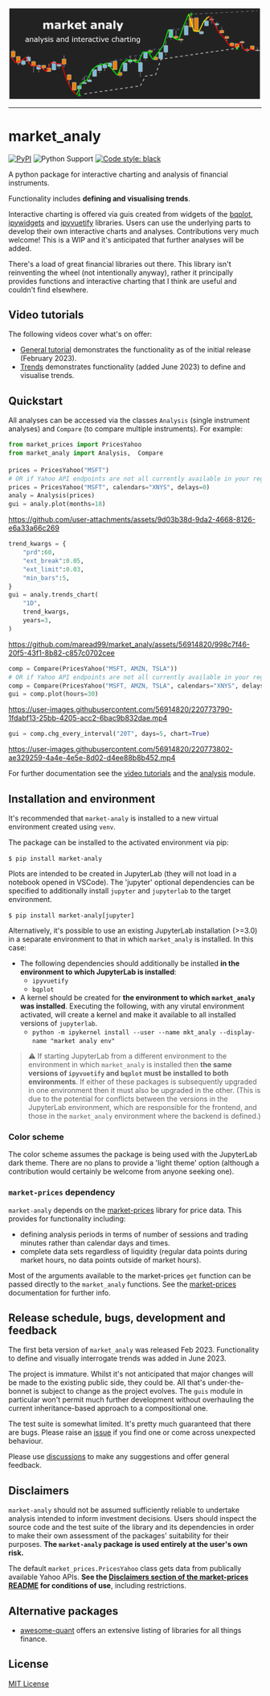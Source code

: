 <!-- NB any links not defined as aboslute will not resolve on PyPI page -->
<div align="center">
  <img src="docs/splash.png"><br>
</div>

-----------------

# market_analy

[![PyPI](https://img.shields.io/pypi/v/market-analy)](https://pypi.org/project/market-analy/) ![Python Support](https://img.shields.io/pypi/pyversions/market-analy) [![Code style: black](https://img.shields.io/badge/code%20style-black-000000.svg)](https://github.com/psf/black)

A python package for interactive charting and analysis of financial instruments.

Functionality includes **defining and visualising trends**.

Interactive charting is offered via guis created from widgets of the [bqplot](https://github.com/bqplot/bqplot), [ipywidgets](https://github.com/jupyter-widgets/ipywidgets) and [ipyvuetify](https://github.com/widgetti/ipyvuetify) libraries. Users can use the underlying parts to develop their own interactive charts and analyses. Contributions very much welcome! This is a WIP and it's anticipated that further analyses will be added.

There's a load of great financial libraries out there. This library isn't reinventing the wheel (not intentionally anyway), rather it principally provides functions and interactive charting that I think are useful and couldn't find elsewhere.

## Video tutorials

The following videos cover what's on offer:
* [General tutorial](https://vimeo.com/801302973) demonstrates the functionality as of the initial release (February 2023).
* [Trends](https://vimeo.com/835495038) demonstrates functionality (added June 2023) to define and visualise trends.

## Quickstart
All analyses can be accessed via the classes `Analysis` (single instrument analyses) and `Compare` (to compare multiple instruments). For example:

```python
from market_prices import PricesYahoo
from market_analy import Analysis,  Compare

prices = PricesYahoo("MSFT")
# OR if Yahoo API endpoints are not all currently available in your region...
prices = PricesYahoo("MSFT", calendars="XNYS", delays=0)
analy = Analysis(prices)
gui = analy.plot(months=18)
```
https://github.com/user-attachments/assets/9d03b38d-9da2-4668-8126-e6a33a66c269

```python
trend_kwargs = {
    "prd":60,
    "ext_break":0.05,
    "ext_limit":0.03,
    "min_bars":5,
}
gui = analy.trends_chart(
    "1D",
    trend_kwargs,
    years=3,
)
```
https://github.com/maread99/market_analy/assets/56914820/998c7f46-20f5-43f1-8b82-c857c0702cee

```python
comp = Compare(PricesYahoo("MSFT, AMZN, TSLA"))
# OR if Yahoo API endpoints are not all currently available in your region...
comp = Compare(PricesYahoo("MSFT, AMZN, TSLA", calendars="XNYS", delays=0))
gui = comp.plot(hours=30)
```
https://user-images.githubusercontent.com/56914820/220773790-1fdabf13-25bb-4205-acc2-6bac9b832dae.mp4

```python
gui = comp.chg_every_interval("20T", days=5, chart=True)
```
https://user-images.githubusercontent.com/56914820/220773802-ae329259-4a4e-4e5e-8d02-d4ee88b8b452.mp4

For further documentation see the [video tutorials](#Video-tutorials) and the [analysis](https://github.com/maread99/market_analy/blob/master/src/market_analy/analysis.py) module.

## Installation and environment

It's recommended that `market-analy` is installed to a new virtual environment created using `venv`.

The package can be installed to the activated environment via pip:

`$ pip install market-analy`

Plots are intended to be created in JupyterLab (they will not load in a notebook opened in VSCode). The 'jupyter' optional dependencies can be specified to additionally install `jupyter` and `jupyterlab` to the target environment.

`$ pip install market-analy[jupyter]`

Alternatively, it's possible to use an existing JupyterLab installation (>=3.0) in a separate environment to that in which `market_analy` is installed. In this case:
* The following dependencies should additionally be installed **in the environment to which JupyterLab is installed**:
  - `ipyvuetify`
  - `bqplot`
* A kernel should be created for **the environment to which `market_analy` was installed**. Executing the following, with any virutal environment activated, will create a kernel and make it available to all installed versions of `jupyterlab`.
  - `python -m ipykernel install --user --name mkt_analy --display-name "market analy env"`

> :warning: If starting JupyterLab from a different environment to the environment in which `market_analy` is installed then **the same versions of `ipyvuetify` and `bqplot` must be installed to both environments**. If either of these packages is subsequently upgraded in one environment then it must also be upgraded in the other. (This is due to the potential for conflicts between the versions in the JupyterLab environment, which are responsible for the frontend, and those in the `market_analy` environment where the backend is defined.)

### Color scheme
The color scheme assumes the package is being used with the JupyterLab dark theme. There are no plans to provide a 'light theme' option (although a contribution would certainly be welcome from anyone seeking one).

### `market-prices` dependency
`market-analy` depends on the [market-prices][market-prices] library for price data. This provides for functionality including:
* defining analysis periods in terms of number of sessions and trading minutes rather than calendar days and times.
* complete data sets regardless of liquidity (regular data points during market hours, no data points outside of market hours).

Most of the arguments available to the market-prices `get` function can be passed directly to the `market_analy` functions. See the [market-prices][market-prices] documentation for further info.

## Release schedule, bugs, development and feedback
The first beta version of `market_analy` was released Feb 2023. Functionality to  define and visually interrogate trends was added in June 2023.

The project is immature. Whilst it's not anticipated that major changes will be made to the existing public side, they could be. All that's under-the-bonnet is subject to change as the project evolves. The `guis` module in particular won't permit much further development without overhauling the current inheritance-based approach to a compositional one.

The test suite is somewhat limited. It's pretty much guaranteed that there are bugs. Please raise an [issue](https://github.com/maread99/market_analy/issues) if you find one or come across unexpected behaviour.

Please use [discussions](https://github.com/maread99/market_analy/discussions) to make any suggestions and offer general feedback.

## Disclaimers
`market-analy` should not be assumed sufficiently reliable to undertake analysis intended to inform investment decisions. Users should inspect the source code and the test suite of the library and its dependencies in order to make their own assessment of the packages' suitability for their purposes. **The `market-analy` package is used entirely at the user's own risk.**

The default `market_prices.PricesYahoo` class gets data from publically available Yahoo APIs. **See the [Disclaimers section of the market-prices README](https://github.com/maread99/market_prices#disclaimers) for conditions of use**, including restrictions.

## Alternative packages

* [awesome-quant](https://github.com/wilsonfreitas/awesome-quant) offers an extensive listing of libraries for all things finance.

## License

[MIT License][license]


[license]: https://github.com/maread99/beanahead/blob/master/LICENSE.txt
[market-prices]: https://github.com/maread99/market_prices

